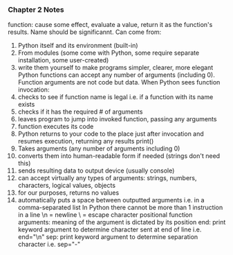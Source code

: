 ### Chapter 2 Notes
function: cause some effect, evaluate a value, return it as the function's results. Name should be significannt. Can come from:
1. Python itself and its environment (built-in)
2. From modules (some come with Python, some require separate installation, some user-created)
3. write them yourself to make programs simpler, clearer, more elegant
Python functions can accept any number of arguments (including 0). Function arguments are not code but data.
When Python sees function invocation:
1. checks to see if function name is legal i.e. if a function with its name exists
2. checks if it has the required # of arguments
3. leaves program to jump into invoked function, passing any arguments
4. function executes its code
5. Python returns to your code to the place just after invocation and resumes execution, returning any results
print()
1. Takes arguments (any number of arguments including 0)
2. converts them into human-readable form if needed (strings don't need this)
3. sends resulting data to output device (usually console)
4. can accept virtually any types of arguments: strings, numbers, characters, logical values, objects
5. for our purposes, returns no values
6. automatically puts a space between outputted arguments i.e. in a comma-separated list
In Python there cannot be more than 1 instruction in a line
\n = newline  \ = escape character
positional function arguments: meaning of the argument is dictated by its position
end: print keyword argument to determine character sent at end of line i.e. end="\n"
sep: print keyword argument to determine separation character i.e. sep="-"